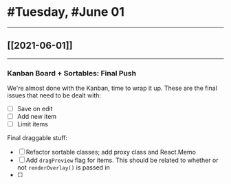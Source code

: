  # #Tuesday, #June 01
---

## [[2021-06-01]]

---

### Kanban Board + Sortables: Final Push

We're almost done with the Kanban, time to wrap it up. These are the final issues that need to be dealt with:

- [ ] Save on edit
- [ ] Add new item
- [ ] Limit items

Final draggable stuff:

- [ ] Refactor sortable classes; add proxy class and React.Memo
- [ ] Add `dragPreview` flag for items. This should be related to whether or not `renderOverlay()` is passed in
- [ ] 

